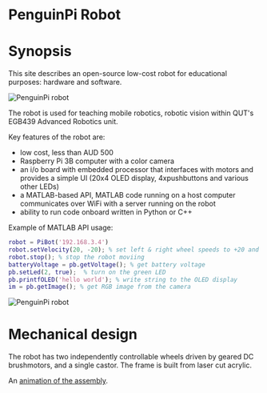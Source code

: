PenguinPi Robot
===============

# Synopsis

This site describes an open-source low-cost robot for educational purposes: hardware and software.

![PenguinPi robot](software/doc/P1080377.JPG)

The robot is used for teaching mobile robotics, robotic vision within QUT's EGB439 Advanced Robotics unit.

Key features of the robot are:

* low cost, less than AUD 500
* Raspberry Pi 3B computer with a color camera
* an i/o board with embedded processor that interfaces with motors and provides a simple UI (20x4 OLED display, 4xpushbuttons and various other LEDs)
* a MATLAB-based API, MATLAB code running on a host computer communicates over WiFi with a server running on the robot
* ability to run code onboard written in Python or C++

Example of MATLAB API usage:
```matlab
robot = PiBot('192.168.3.4')
robot.setVelocity(20, -20); % set left & right wheel speeds to +20 and -20 respectively
robot.stop(); % stop the robot moviing
batteryVoltage = pb.getVoltage(); % get battery voltage
pb.setLed(2, true);  % turn on the green LED
pb.printfOLED('hello world'); % write string to the OLED display
im = pb.getImage(); % get RGB image from the camera
```

![PenguinPi robot](software/doc/montage-annotated.png)

# Mechanical design

The robot has two independently controllable wheels driven by geared DC brushmotors, and a single castor.  The frame is built from laser cut acrylic.

An [animation of the assembly](https://youtu.be/HddVRaQIhIY).

